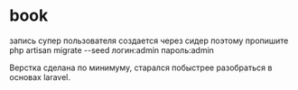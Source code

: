 # book
запись супер пользователя создается через сидер поэтому пропишите 
php artisan migrate --seed
логин:admin
пароль:admin

Верстка сделана по минимуму, старался побыстрее разобраться в основах laravel.
